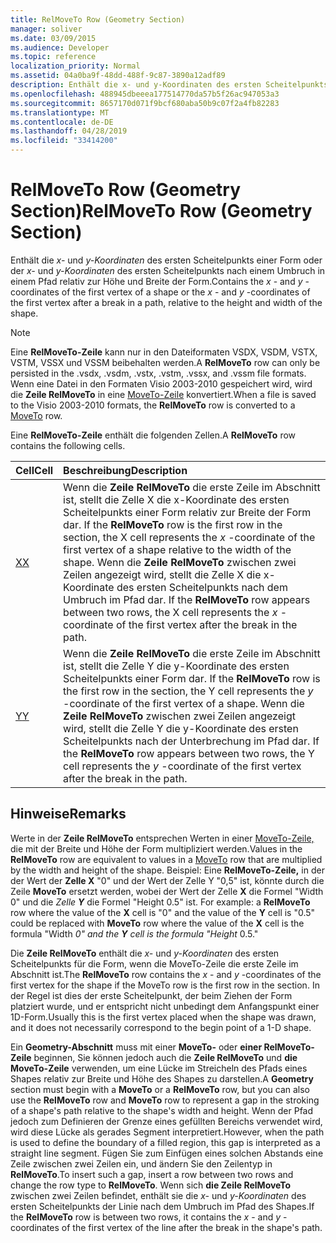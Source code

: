 ```yaml
---
title: RelMoveTo Row (Geometry Section)
manager: soliver
ms.date: 03/09/2015
ms.audience: Developer
ms.topic: reference
localization_priority: Normal
ms.assetid: 04a0ba9f-48dd-488f-9c87-3890a12adf89
description: Enthält die x- und y-Koordinaten des ersten Scheitelpunkts einer Form oder der x- und y-Koordinaten des ersten Scheitelpunkts nach einem Umbruch in einem Pfad relativ zur Höhe und Breite der Form.
ms.openlocfilehash: 488945dbeeea177514770da57b5f26ac947053a3
ms.sourcegitcommit: 8657170d071f9bcf680aba50b9c07f2a4fb82283
ms.translationtype: MT
ms.contentlocale: de-DE
ms.lasthandoff: 04/28/2019
ms.locfileid: "33414200"
---
```

# <a name="relmoveto-row-geometry-section"></a><span data-ttu-id="7c7ac-103">RelMoveTo Row (Geometry Section)</span><span class="sxs-lookup"><span data-stu-id="7c7ac-103">RelMoveTo Row (Geometry Section)</span></span>

<span data-ttu-id="7c7ac-104">Enthält die  *x-*  und  *y-Koordinaten*  des ersten Scheitelpunkts einer Form oder der  *x-*  und  *y-Koordinaten*  des ersten Scheitelpunkts nach einem Umbruch in einem Pfad relativ zur Höhe und Breite der Form.</span><span class="sxs-lookup"><span data-stu-id="7c7ac-104">Contains the  *x*  - and  *y*  -coordinates of the first vertex of a shape or the  *x*  - and  *y*  -coordinates of the first vertex after a break in a path, relative to the height and width of the shape.</span></span> 
  
> [!NOTE]
> <span data-ttu-id="7c7ac-105">Eine **RelMoveTo-Zeile** kann nur in den Dateiformaten VSDX, VSDM, VSTX, VSTM, VSSX und VSSM beibehalten werden.</span><span class="sxs-lookup"><span data-stu-id="7c7ac-105">A **RelMoveTo** row can only be persisted in the .vsdx, .vsdm, .vstx, .vstm, .vssx, and .vssm file formats.</span></span> <span data-ttu-id="7c7ac-106">Wenn eine Datei in den Formaten Visio 2003-2010 gespeichert wird, wird die **Zeile RelMoveTo** in eine [MoveTo-Zeile](moveto-row-geometry-section.md) konvertiert.</span><span class="sxs-lookup"><span data-stu-id="7c7ac-106">When a file is saved to the Visio 2003-2010 formats, the **RelMoveTo** row is converted to a [MoveTo](moveto-row-geometry-section.md) row.</span></span> 
  
<span data-ttu-id="7c7ac-107">Eine **RelMoveTo-Zeile** enthält die folgenden Zellen.</span><span class="sxs-lookup"><span data-stu-id="7c7ac-107">A **RelMoveTo** row contains the following cells.</span></span> 
  
|<span data-ttu-id="7c7ac-108">**Cell**</span><span class="sxs-lookup"><span data-stu-id="7c7ac-108">**Cell**</span></span>|<span data-ttu-id="7c7ac-109">**Beschreibung**</span><span class="sxs-lookup"><span data-stu-id="7c7ac-109">**Description**</span></span>|
|:-----|:-----|
|[<span data-ttu-id="7c7ac-110">X</span><span class="sxs-lookup"><span data-stu-id="7c7ac-110">X</span></span>](x-cell-geometry-section.md) <br/> |<span data-ttu-id="7c7ac-111">Wenn die **Zeile RelMoveTo** die erste Zeile im Abschnitt ist, stellt die Zelle X die x-Koordinate des ersten Scheitelpunkts einer Form relativ zur Breite der Form dar. </span><span class="sxs-lookup"><span data-stu-id="7c7ac-111">If the **RelMoveTo** row is the first row in the section, the X cell represents the  *x*  -coordinate of the first vertex of a shape relative to the width of the shape.</span></span> <span data-ttu-id="7c7ac-112">Wenn die **Zeile RelMoveTo** zwischen zwei Zeilen angezeigt wird, stellt die Zelle X die x-Koordinate des ersten Scheitelpunkts nach dem Umbruch im Pfad dar. </span><span class="sxs-lookup"><span data-stu-id="7c7ac-112">If the **RelMoveTo** row appears between two rows, the X cell represents the  *x*  -coordinate of the first vertex after the break in the path.</span></span>  <br/> |
|[<span data-ttu-id="7c7ac-113">Y</span><span class="sxs-lookup"><span data-stu-id="7c7ac-113">Y</span></span>](y-cell-geometry-section.md) <br/> |<span data-ttu-id="7c7ac-114">Wenn die **Zeile RelMoveTo** die erste Zeile im Abschnitt ist, stellt die Zelle Y die y-Koordinate des ersten Scheitelpunkts einer Form dar. </span><span class="sxs-lookup"><span data-stu-id="7c7ac-114">If the **RelMoveTo** row is the first row in the section, the Y cell represents the  *y*  -coordinate of the first vertex of a shape.</span></span> <span data-ttu-id="7c7ac-115">Wenn die **Zeile RelMoveTo** zwischen zwei Zeilen angezeigt wird, stellt die Zelle Y die y-Koordinate des ersten Scheitelpunkts nach der Unterbrechung im Pfad dar. </span><span class="sxs-lookup"><span data-stu-id="7c7ac-115">If the **RelMoveTo** row appears between two rows, the Y cell represents the  *y*  -coordinate of the first vertex after the break in the path.</span></span>  <br/> |
   
## <a name="remarks"></a><span data-ttu-id="7c7ac-116">Hinweise</span><span class="sxs-lookup"><span data-stu-id="7c7ac-116">Remarks</span></span>

<span data-ttu-id="7c7ac-117">Werte in der **Zeile RelMoveTo** entsprechen Werten in einer [MoveTo-Zeile,](moveto-row-geometry-section.md) die mit der Breite und Höhe der Form multipliziert werden.</span><span class="sxs-lookup"><span data-stu-id="7c7ac-117">Values in the **RelMoveTo** row are equivalent to values in a [MoveTo](moveto-row-geometry-section.md) row that are multiplied by the width and height of the shape.</span></span> <span data-ttu-id="7c7ac-118">Beispiel: Eine **RelMoveTo-Zeile,** in der der Wert der **Zelle X** "0" und der Wert der Zelle Y "0,5" ist, könnte durch die Zeile **MoveTo** ersetzt werden, wobei der Wert der Zelle **X** die Formel "Width 0" und die *Zelle **Y*** die Formel "Height 0.5" ist. </span><span class="sxs-lookup"><span data-stu-id="7c7ac-118">For example: a **RelMoveTo** row where the value of the **X** cell is "0" and the value of the **Y** cell is "0.5" could be replaced with **MoveTo** row where the value of the **X** cell is the formula "Width *0" and the **Y** cell is the formula "Height* 0.5."</span></span> 
  
<span data-ttu-id="7c7ac-119">Die **Zeile RelMoveTo** enthält die  *x-*  und  *y-Koordinaten*  des ersten Scheitelpunkts für die Form, wenn die MoveTo-Zeile die erste Zeile im Abschnitt ist.</span><span class="sxs-lookup"><span data-stu-id="7c7ac-119">The **RelMoveTo** row contains the  *x*  - and  *y*  -coordinates of the first vertex for the shape if the MoveTo row is the first row in the section.</span></span> <span data-ttu-id="7c7ac-120">In der Regel ist dies der erste Scheitelpunkt, der beim Ziehen der Form platziert wurde, und er entspricht nicht unbedingt dem Anfangspunkt einer 1D-Form.</span><span class="sxs-lookup"><span data-stu-id="7c7ac-120">Usually this is the first vertex placed when the shape was drawn, and it does not necessarily correspond to the begin point of a 1-D shape.</span></span> 
  
<span data-ttu-id="7c7ac-121">Ein **Geometry-Abschnitt** muss mit einer **MoveTo-** oder **einer RelMoveTo-Zeile** beginnen, Sie können jedoch auch die **Zeile RelMoveTo** und **die MoveTo-Zeile** verwenden, um eine Lücke im Streicheln des Pfads eines Shapes relativ zur Breite und Höhe des Shapes zu darstellen.</span><span class="sxs-lookup"><span data-stu-id="7c7ac-121">A **Geometry** section must begin with a **MoveTo** or a **RelMoveTo** row, but you can also use the **RelMoveTo** row and **MoveTo** row to represent a gap in the stroking of a shape's path relative to the shape's width and height.</span></span> <span data-ttu-id="7c7ac-122">Wenn der Pfad jedoch zum Definieren der Grenze eines gefüllten Bereichs verwendet wird, wird diese Lücke als gerades Segment interpretiert.</span><span class="sxs-lookup"><span data-stu-id="7c7ac-122">However, when the path is used to define the boundary of a filled region, this gap is interpreted as a straight line segment.</span></span> <span data-ttu-id="7c7ac-123">Fügen Sie zum Einfügen eines solchen Abstands eine Zeile zwischen zwei Zeilen ein, und ändern Sie den Zeilentyp in **RelMoveTo**.</span><span class="sxs-lookup"><span data-stu-id="7c7ac-123">To insert such a gap, insert a row between two rows and change the row type to **RelMoveTo**.</span></span> <span data-ttu-id="7c7ac-124">Wenn sich **die Zeile RelMoveTo** zwischen zwei Zeilen befindet, enthält sie die  *x-*  und  *y-Koordinaten*  des ersten Scheitelpunkts der Linie nach dem Umbruch im Pfad des Shapes.</span><span class="sxs-lookup"><span data-stu-id="7c7ac-124">If the **RelMoveTo** row is between two rows, it contains the  *x*  - and  *y*  -coordinates of the first vertex of the line after the break in the shape's path.</span></span> 
  

